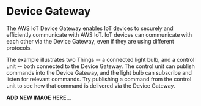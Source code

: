 # Device Gateway

The AWS IoT Device Gateway enables IoT devices to securely and efficiently communicate with AWS IoT.
IoT devices can communicate with each other via the Device Gateway, even if they are using different protocols.

The example  illustrates two Things -- a connected light bulb, and a control unit -- both connected to the Device Gateway. The control unit can publish commands into the Device Gateway, and the light bulb can subscribe and listen for relevant commands.
Try publishing a command from the control unit to see how that command is delivered via the Device Gateway.


**ADD NEW IMAGE HERE...**